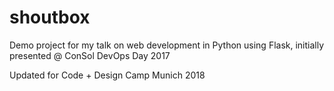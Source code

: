 # shoutbox
Demo project for my talk on web development in Python using Flask, initially presented @ ConSol DevOps Day 2017

Updated for Code + Design Camp Munich 2018

